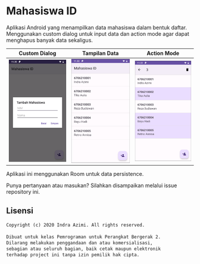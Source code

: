 # Mahasiswa ID

Aplikasi Android yang menampilkan data mahasiswa dalam bentuk daftar. Menggunakan custom dialog untuk input data dan action mode agar dapat menghapus banyak data sekaligus.

| Custom Dialog                                         | Tampilan Data                                          | Action Mode                                         |
|-------------------------------------------------------|--------------------------------------------------------|-----------------------------------------------------|
| <img src="screenshots/dialog-tambah.png" width="200"> | <img src="screenshots/list-mahasiswa.png" width="200"> | <img src="screenshots/action-mode.png" width="200"> |

Aplikasi ini menggunakan Room untuk data persistence.

Punya pertanyaan atau masukan? Silahkan disampaikan melalui issue repository ini.

## Lisensi

    Copyright (c) 2020 Indra Azimi. All rights reserved.

    Dibuat untuk kelas Pemrograman untuk Perangkat Bergerak 2.
    Dilarang melakukan penggandaan dan atau komersialisasi,
    sebagian atau seluruh bagian, baik cetak maupun elektronik
    terhadap project ini tanpa izin pemilik hak cipta.